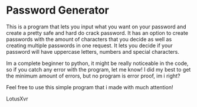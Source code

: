 # Password Generator
This is a program that lets you input what you want on your password and create a pretty safe and hard do crack password.
It has an option to create passwords with the amount of characters that you decide as well as creating multiple passwords in one request.
It lets you decide if your password will have uppercase letters, numbers and special characters.

Im a complete beginner to python, it might be really noticeable in the code, so if you catch any error with the program, let me know!
I did my best to get the minimum amount of errors, but no program is error proof, im i right?

Feel free to use this simple program that i made with much attention!

LotusXvr
